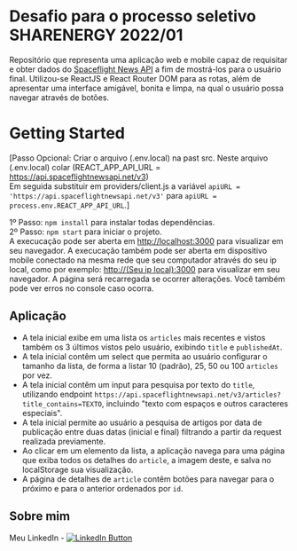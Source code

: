 # Desafio para o processo seletivo SHARENERGY 2022/01

Repositório que representa uma aplicação web e mobile capaz de requisitar e obter dados do [Spaceflight News API](https://spaceflightnewsapi.net/) a fim de mostrá-los para o usuário final. Utilizou-se ReactJS e React Router DOM para as rotas, além de apresentar uma interface amigável, bonita e limpa, na qual o usuário possa navegar através de botões.

# Getting Started

[Passo Opcional: Criar o arquivo (.env.local) na past src. Neste arquivo (.env.local) colar (REACT_APP_API_URL = https://api.spaceflightnewsapi.net/v3)<br/>
Em seguida substituir em providers/client.js a variável `apiURL = 'https://api.spaceflightnewsapi.net/v3'` para `apiURL = process.env.REACT_APP_API_URL`.]

1º Passo: `npm install` para instalar todas dependências.<br/>
2º Passo: `npm start` para iniciar o projeto.<br/>
A execucação pode ser aberta em [http://localhost:3000](http://localhost:3000) para visualizar em seu navegador.
A execucação também pode ser aberta em dispositivo mobile conectado na mesma rede que seu computador através do seu ip local, como por exemplo: [http://(Seu ip local):3000](http://localhost:3000) para visualizar em seu navegador.
A página será recarregada se ocorrer alterações.
Você também pode ver erros no console caso ocorra.

## Aplicação

- A tela inicial exibe em uma lista os `articles` mais recentes e vistos também os 3 últimos vistos pelo usuário, exibindo `title` e `publishedAt`.
- A tela inicial contêm um select que permita ao usuário configurar o tamanho da lista, de forma a listar 10 (padrão), 25, 50 ou 100 `articles` por vez.
- A tela inicial contêm um input para pesquisa por texto do `title`, utilizando endpoint `https://api.spaceflightnewsapi.net/v3/articles?title_contains=TEXTO`, incluindo "texto com espaços e outros caracteres especiais".
- A tela inicial permite ao usuário a pesquisa de artigos por data de publicação entre duas datas (inicial e final) filtrando a partir da request realizada previamente.
- Ao clicar em um elemento da lista, a aplicação navega para uma página que exiba todos os detalhes do `article`, a imagem deste, e salva no localStorage sua visualização.
- A página de detalhes de `article` contêm botões para navegar para o próximo e para o anterior ordenados por `id`.

## Sobre mim

<p align="left">
  Meu LinkedIn - 
  <a href="https://www.linkedin.com/in/luisppiuma/">
    <img src="https://img.shields.io/badge/LinkedIn-%230077B5.svg?&style=flat-square&logo=linkedin&logoColor=white" alt="LinkedIn Button">
  </a>
</p>
